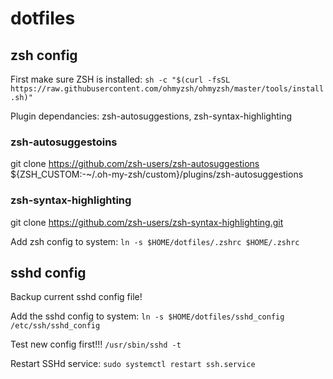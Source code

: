 # dotfiles

## zsh config

First make sure ZSH is installed: `sh -c "$(curl -fsSL https://raw.githubusercontent.com/ohmyzsh/ohmyzsh/master/tools/install.sh)"`

Plugin dependancies: zsh-autosuggestions, zsh-syntax-highlighting

### zsh-autosuggestoins
git clone https://github.com/zsh-users/zsh-autosuggestions ${ZSH_CUSTOM:-~/.oh-my-zsh/custom}/plugins/zsh-autosuggestions

### zsh-syntax-highlighting
git clone https://github.com/zsh-users/zsh-syntax-highlighting.git


Add zsh config to system: `ln -s $HOME/dotfiles/.zshrc $HOME/.zshrc`



## sshd config

Backup current sshd config file!

Add the sshd config to system: `ln -s $HOME/dotfiles/sshd_config /etc/ssh/sshd_config`

Test new config first!!! `/usr/sbin/sshd -t`

Restart SSHd service: `sudo systemctl restart ssh.service`
